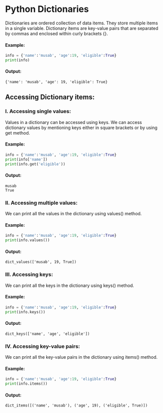 # Python Dictionaries
Dictionaries are ordered collection of data items. They store multiple items in a single variable. Dictionary items are key-value pairs that are separated by commas and enclosed within curly brackets {}.

 

#### Example:
```python
info = {'name':'musab', 'age':19, 'eligible':True}
print(info)
```
#### Output:
```
{'name': 'musab', 'age': 19, 'eligible': True}
```
## Accessing Dictionary items:
 

### I. Accessing single values:
Values in a dictionary can be accessed using keys. We can access dictionary values by mentioning keys either in square brackets or by using get method.

#### Example:
```python
info = {'name':'musab', 'age':19, 'eligible':True}
print(info['name'])
print(info.get('eligible'))
```
#### Output:
```
musab
True
 ```

### II. Accessing multiple values:
We can print all the values in the dictionary using values() method.

#### Example:
```python
info = {'name':'musab', 'age':19, 'eligible':True}
print(info.values())
```
#### Output:
```
dict_values(['musab', 19, True])
 ```

### III. Accessing keys:
We can print all the keys in the dictionary using keys() method.

#### Example:
```python
info = {'name':'musab', 'age':19, 'eligible':True}
print(info.keys())
```
#### Output:
```
dict_keys(['name', 'age', 'eligible'])
 ```

### IV. Accessing key-value pairs:
We can print all the key-value pairs in the dictionary using items() method.

#### Example:
```python
info = {'name':'musab', 'age':19, 'eligible':True}
print(info.items())
```
#### Output:
```
dict_items([('name', 'musab'), ('age', 19), ('eligible', True)])
```

